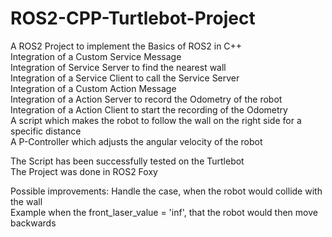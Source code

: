 # ROS2-CPP-Turtlebot-Project

A ROS2 Project to implement the Basics of ROS2 in C++ <br>
Integration of a Custom Service Message <br>
Integration of Service Server to find the nearest wall <br>
Integration of a Service Client to call the Service Server <br>
Integration of a Custom Action Message <br>
Integration of a Action Server to record the Odometry of the robot <br>
Integration of a Action Client to start the recording of the Odometry <br>
A script which makes the robot to follow the wall on the right side for a specific distance <br>
A P-Controller which adjusts the angular velocity of the robot <br>

The Script has been successfully tested on the Turtlebot <br>
The Project was done in ROS2 Foxy <br>

Possible improvements:
Handle the case, when the robot would collide with the wall <br>
Example when the front_laser_value = 'inf', that the robot would then move backwards
